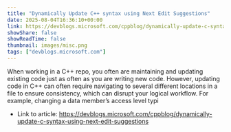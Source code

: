 ```yaml
---
title: "Dynamically Update C++ syntax using Next Edit Suggestions"
date: 2025-08-04T16:36:10+00:00
link: https://devblogs.microsoft.com/cppblog/dynamically-update-c-syntax-using-next-edit-suggestions
showShare: false
showReadTime: false
thumbnail: images/misc.png
tags: ["devblogs.microsoft.com"]
---
```

When working in a C++ repo, you often are maintaining and updating existing code just as often as you are writing new code. However, updating code in C++ can often require navigating to several different locations in a file to ensure consistency, which can disrupt your logical workflow. For example, changing a data member’s access level typi

- Link to article: https://devblogs.microsoft.com/cppblog/dynamically-update-c-syntax-using-next-edit-suggestions